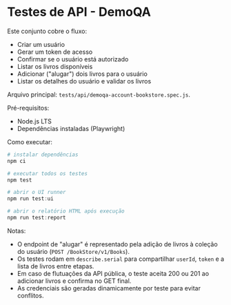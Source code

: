 # Testes de API - DemoQA

Este conjunto cobre o fluxo:

- Criar um usuário
- Gerar um token de acesso
- Confirmar se o usuário está autorizado
- Listar os livros disponíveis
- Adicionar ("alugar") dois livros para o usuário
- Listar os detalhes do usuário e validar os livros

Arquivo principal: `tests/api/demoqa-account-bookstore.spec.js`.

Pré-requisitos:
- Node.js LTS
- Dependências instaladas (Playwright)

Como executar:

```powershell
# instalar dependências
npm ci

# executar todos os testes
npm test

# abrir o UI runner
npm run test:ui

# abrir o relatório HTML após execução
npm run test:report
```

Notas:
- O endpoint de "alugar" é representado pela adição de livros à coleção do usuário (`POST /BookStore/v1/Books`).
- Os testes rodam em `describe.serial` para compartilhar `userId`, `token` e a lista de livros entre etapas.
- Em caso de flutuações da API pública, o teste aceita 200 ou 201 ao adicionar livros e confirma no GET final.
- As credenciais são geradas dinamicamente por teste para evitar conflitos.
